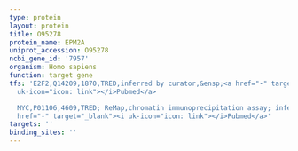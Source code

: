 ```yaml
---
type: protein
layout: protein
title: O95278
protein_name: EPM2A
uniprot_accession: O95278
ncbi_gene_id: '7957'
organism: Homo sapiens
function: target gene
tfs: 'E2F2,Q14209,1870,TRED,inferred by curator,&ensp;<a href="-" target="_blank"><i
  uk-icon="icon: link"></i>Pubmed</a>

  MYC,P01106,4609,TRED; ReMap,chromatin immunoprecipitation assay; inferred by curator,&ensp;<a
  href="-" target="_blank"><i uk-icon="icon: link"></i>Pubmed</a>'
targets: ''
binding_sites: ''
---
```


